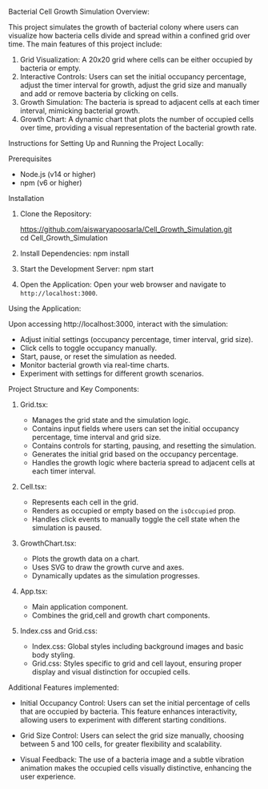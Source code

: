 Bacterial Cell Growth Simulation Overview:

This project simulates the growth of bacterial colony where users can visualize how bacteria cells divide and spread within a confined grid over time. The main features of this project include:

1. Grid Visualization: A 20x20 grid where cells can be either occupied by bacteria or empty.
2. Interactive Controls: Users can set the initial occupancy percentage, adjust the timer interval for growth, adjust the grid size and manually and add or remove bacteria by clicking on cells.
3. Growth Simulation: The bacteria is spread to adjacent cells at each timer interval, mimicking bacterial growth.
4. Growth Chart: A dynamic chart that plots the number of occupied cells over time, providing a visual representation of the bacterial growth rate.

Instructions for Setting Up and Running the Project Locally:

Prerequisites
- Node.js (v14 or higher)
- npm (v6 or higher) 

Installation

1. Clone the Repository:

    https://github.com/aiswaryapoosarla/Cell_Growth_Simulation.git   
    cd Cell_Growth_Simulation

2. Install Dependencies:
   npm install
   
3. Start the Development Server:
   npm start
   
5. Open the Application:
   Open your web browser and navigate to `http://localhost:3000`.

Using the Application:

Upon accessing http://localhost:3000, interact with the simulation:

- Adjust initial settings (occupancy percentage, timer interval, grid size).
- Click cells to toggle occupancy manually.
- Start, pause, or reset the simulation as needed.
- Monitor bacterial growth via real-time charts.
- Experiment with settings for different growth scenarios.

Project Structure and Key Components:
1. Grid.tsx:
   - Manages the grid state and the simulation logic.
   - Contains input fields where users can set the initial occupancy percentage, time interval and grid size.
   - Contains controls for starting, pausing, and resetting the simulation.
   - Generates the initial grid based on the occupancy percentage.
   - Handles the growth logic where bacteria spread to adjacent cells at each timer interval.

2. Cell.tsx:
   - Represents each cell in the grid.
   - Renders as occupied or empty based on the `isOccupied` prop.
   - Handles click events to manually toggle the cell state when the simulation is paused.

3. GrowthChart.tsx:
   - Plots the growth data on a chart.
   - Uses SVG to draw the growth curve and axes.
   - Dynamically updates as the simulation progresses.

4. App.tsx:
   - Main application component.
   - Combines the grid,cell and growth chart components.

5. Index.css and Grid.css:
   - Index.css: Global styles including background images and basic body styling.
   - Grid.css: Styles specific to grid and cell layout, ensuring proper display and visual distinction for occupied cells.

Additional Features implemented:

- Initial Occupancy Control: Users can set the initial percentage of cells that are occupied by bacteria. This feature enhances interactivity, allowing users to experiment with different starting conditions.
  
- Grid Size Control: Users can select the grid size manually, choosing between 5 and 100 cells, for greater flexibility and scalability. 

- Visual Feedback: The use of a bacteria image and a subtle vibration animation makes the occupied cells visually distinctive, enhancing the user experience.


